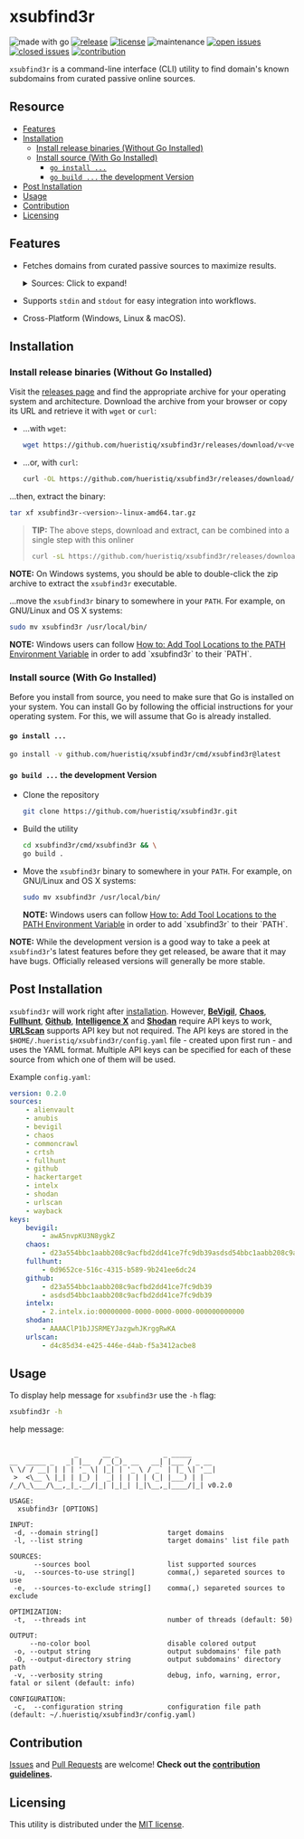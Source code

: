 # xsubfind3r

![made with go](https://img.shields.io/badge/made%20with-Go-0000FF.svg) [![release](https://img.shields.io/github/release/hueristiq/xsubfind3r?style=flat&color=0000FF)](https://github.com/hueristiq/xsubfind3r/releases) [![license](https://img.shields.io/badge/license-MIT-gray.svg?color=0000FF)](https://github.com/hueristiq/xsubfind3r/blob/master/LICENSE) ![maintenance](https://img.shields.io/badge/maintained%3F-yes-0000FF.svg) [![open issues](https://img.shields.io/github/issues-raw/hueristiq/xsubfind3r.svg?style=flat&color=0000FF)](https://github.com/hueristiq/xsubfind3r/issues?q=is:issue+is:open) [![closed issues](https://img.shields.io/github/issues-closed-raw/hueristiq/xsubfind3r.svg?style=flat&color=0000FF)](https://github.com/hueristiq/xsubfind3r/issues?q=is:issue+is:closed) [![contribution](https://img.shields.io/badge/contributions-welcome-0000FF.svg)](https://github.com/hueristiq/xsubfind3r/blob/master/CONTRIBUTING.md)

`xsubfind3r` is a command-line interface (CLI) utility to find domain's known subdomains from curated passive online sources.

## Resource

* [Features](#features)
* [Installation](#installation)
	* [Install release binaries (Without Go Installed)](#install-release-binaries-without-go-installed)
	* [Install source (With Go Installed)](#install-source-with-go-installed)
		* [`go install ...`](#go-install)
		* [`go build ...` the development Version](#go-build--the-development-version)
* [Post Installation](#post-installation)
* [Usage](#usage)
* [Contribution](#contribution)
* [Licensing](#licensing)

## Features

* Fetches domains from curated passive sources to maximize results.
    <details>
    <summary>Sources: Click to expand!</summary>
    
    | Technique | Source |
    | :-------- | :----- |
    | APIs | AnubisDB, BeVigil, Chaos, FullHunt, GitHub, HackerTarget, IntelX, Shodan, URLScan |
    | Certificates | Crtsh |
    | Web Archives | CommonCrawl, Wayback |
    | WHOIS | AlienVault |

    </details>
* Supports `stdin` and `stdout` for easy integration into workflows.
* Cross-Platform (Windows, Linux & macOS).

## Installation

### Install release binaries (Without Go Installed)

Visit the [releases page](https://github.com/hueristiq/xsubfind3r/releases) and find the appropriate archive for your operating system and architecture. Download the archive from your browser or copy its URL and retrieve it with `wget` or `curl`:

* ...with `wget`:

	```bash
	wget https://github.com/hueristiq/xsubfind3r/releases/download/v<version>/xsubfind3r-<version>-linux-amd64.tar.gz
	```

* ...or, with `curl`:

	```bash
	curl -OL https://github.com/hueristiq/xsubfind3r/releases/download/v<version>/xsubfind3r-<version>-linux-amd64.tar.gz
	```

...then, extract the binary:

```bash
tar xf xsubfind3r-<version>-linux-amd64.tar.gz
```

> **TIP:** The above steps, download and extract, can be combined into a single step with this onliner
> 
> ```bash
> curl -sL https://github.com/hueristiq/xsubfind3r/releases/download/v<version>/xsubfind3r-<version>-linux-amd64.tar.gz | tar -xzv
> ```

**NOTE:** On Windows systems, you should be able to double-click the zip archive to extract the `xsubfind3r` executable.

...move the `xsubfind3r` binary to somewhere in your `PATH`. For example, on GNU/Linux and OS X systems:

```bash
sudo mv xsubfind3r /usr/local/bin/
```

**NOTE:** Windows users can follow [How to: Add Tool Locations to the PATH Environment Variable](https://msdn.microsoft.com/en-us/library/office/ee537574(v=office.14).aspx) in order to add `xsubfind3r` to their `PATH`.

### Install source (With Go Installed)

Before you install from source, you need to make sure that Go is installed on your system. You can install Go by following the official instructions for your operating system. For this, we will assume that Go is already installed.

#### `go install ...`

```bash
go install -v github.com/hueristiq/xsubfind3r/cmd/xsubfind3r@latest
```

#### `go build ...` the development Version

* Clone the repository

	```bash
	git clone https://github.com/hueristiq/xsubfind3r.git 
	```

* Build the utility

	```bash
	cd xsubfind3r/cmd/xsubfind3r && \
	go build .
	```

* Move the `xsubfind3r` binary to somewhere in your `PATH`. For example, on GNU/Linux and OS X systems:

	```bash
	sudo mv xsubfind3r /usr/local/bin/
	```

	**NOTE:** Windows users can follow [How to: Add Tool Locations to the PATH Environment Variable](https://msdn.microsoft.com/en-us/library/office/ee537574(v=office.14).aspx) in order to add `xsubfind3r` to their `PATH`.


**NOTE:** While the development version is a good way to take a peek at `xsubfind3r`'s latest features before they get released, be aware that it may have bugs. Officially released versions will generally be more stable.

## Post Installation

`xsubfind3r` will work right after [installation](#installation). However, **[BeVigil](https://bevigil.com)**, **[Chaos](https://chaos.projectdiscovery.io/#/)**, **[Fullhunt](https://fullhunt.io/)**, **[Github](https://github.com)**, **[Intelligence X](https://intelx.io)** and **[Shodan](https://shodan.io/)** require API keys to work, **[URLScan](https://urlscan.io)** supports API key but not required. The API keys are stored in the `$HOME/.hueristiq/xsubfind3r/config.yaml` file - created upon first run - and uses the YAML format. Multiple API keys can be specified for each of these source from which one of them will be used.

Example `config.yaml`:

```yaml
version: 0.2.0
sources:
    - alienvault
    - anubis
    - bevigil
    - chaos
    - commoncrawl
    - crtsh
    - fullhunt
    - github
    - hackertarget
    - intelx
    - shodan
    - urlscan
    - wayback
keys:
    bevigil:
        - awA5nvpKU3N8ygkZ
    chaos:
        - d23a554bbc1aabb208c9acfbd2dd41ce7fc9db39asdsd54bbc1aabb208c9acfb
    fullhunt:
        - 0d9652ce-516c-4315-b589-9b241ee6dc24
    github:
        - d23a554bbc1aabb208c9acfbd2dd41ce7fc9db39
        - asdsd54bbc1aabb208c9acfbd2dd41ce7fc9db39
    intelx:
        - 2.intelx.io:00000000-0000-0000-0000-000000000000
    shodan:
        - AAAAClP1bJJSRMEYJazgwhJKrggRwKA
    urlscan:
        - d4c85d34-e425-446e-d4ab-f5a3412acbe8
```

## Usage

To display help message for `xsubfind3r` use the `-h` flag:

```bash
xsubfind3r -h
```

help message:

```text

                _      __ _           _ _____      
__  _____ _   _| |__  / _(_)_ __   __| |___ / _ __ 
\ \/ / __| | | | '_ \| |_| | '_ \ / _` | |_ \| '__|
 >  <\__ \ |_| | |_) |  _| | | | | (_| |___) | |   
/_/\_\___/\__,_|_.__/|_| |_|_| |_|\__,_|____/|_| v0.2.0

USAGE:
  xsubfind3r [OPTIONS]

INPUT:
 -d, --domain string[]                 target domains
 -l, --list string                     target domains' list file path

SOURCES:
      --sources bool                   list supported sources
 -u,  --sources-to-use string[]        comma(,) separeted sources to use
 -e,  --sources-to-exclude string[]    comma(,) separeted sources to exclude

OPTIMIZATION:
 -t,  --threads int                    number of threads (default: 50)

OUTPUT:
     --no-color bool                   disable colored output
 -o, --output string                   output subdomains' file path
 -O, --output-directory string         output subdomains' directory path
 -v, --verbosity string                debug, info, warning, error, fatal or silent (default: info)

CONFIGURATION:
 -c,  --configuration string           configuration file path (default: ~/.hueristiq/xsubfind3r/config.yaml)
```

## Contribution

[Issues](https://github.com/hueristiq/xsubfind3r/issues) and [Pull Requests](https://github.com/hueristiq/xsubfind3r/pulls) are welcome! **Check out the [contribution guidelines](https://github.com/hueristiq/xsubfind3r/blob/master/CONTRIBUTING.md).**

## Licensing

This utility is distributed under the [MIT license](https://github.com/hueristiq/xsubfind3r/blob/master/LICENSE).
